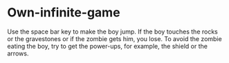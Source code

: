 # Own-infinite-game

Use the space bar key to make the boy jump.
If the boy touches the rocks or the gravestones or if the zombie gets him, you lose.
To avoid the zombie eating the boy, try to get the power-ups, for example, the shield or the arrows.
